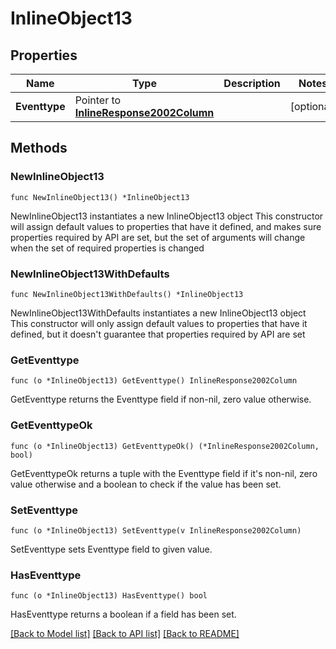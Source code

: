 # InlineObject13

## Properties

Name | Type | Description | Notes
------------ | ------------- | ------------- | -------------
**Eventtype** | Pointer to [**InlineResponse2002Column**](inline_response_200_2_column.md) |  | [optional] 

## Methods

### NewInlineObject13

`func NewInlineObject13() *InlineObject13`

NewInlineObject13 instantiates a new InlineObject13 object
This constructor will assign default values to properties that have it defined,
and makes sure properties required by API are set, but the set of arguments
will change when the set of required properties is changed

### NewInlineObject13WithDefaults

`func NewInlineObject13WithDefaults() *InlineObject13`

NewInlineObject13WithDefaults instantiates a new InlineObject13 object
This constructor will only assign default values to properties that have it defined,
but it doesn't guarantee that properties required by API are set

### GetEventtype

`func (o *InlineObject13) GetEventtype() InlineResponse2002Column`

GetEventtype returns the Eventtype field if non-nil, zero value otherwise.

### GetEventtypeOk

`func (o *InlineObject13) GetEventtypeOk() (*InlineResponse2002Column, bool)`

GetEventtypeOk returns a tuple with the Eventtype field if it's non-nil, zero value otherwise
and a boolean to check if the value has been set.

### SetEventtype

`func (o *InlineObject13) SetEventtype(v InlineResponse2002Column)`

SetEventtype sets Eventtype field to given value.

### HasEventtype

`func (o *InlineObject13) HasEventtype() bool`

HasEventtype returns a boolean if a field has been set.


[[Back to Model list]](../README.md#documentation-for-models) [[Back to API list]](../README.md#documentation-for-api-endpoints) [[Back to README]](../README.md)


